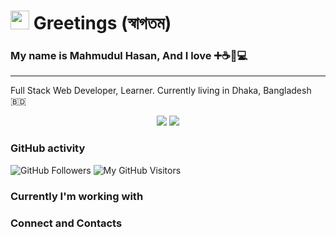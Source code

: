 <h1><img src="https://emojis.slackmojis.com/emojis/images/1471045852/842/hi.gif?1471045852" width="30"/> Greetings (স্বাগতম)</h1>
<h3>My name is Mahmudul Hasan, And I love ➕☕🏸💻 </h3>

<hr>

<p>Full Stack Web Developer, Learner. Currently living in Dhaka, Bangladesh 🇧🇩</p>

<p align="center">
  <img src="https://github-readme-stats.vercel.app/api?username=mhasanmeet&show_icons=true&theme=vue-dark" />
  <img align="" src="https://github-readme-stats.vercel.app/api/top-langs/?username=mhasanmeet&layout=compact&theme=radical" />
</p>
<p align="center">

<h3>GitHub activity</h3>
<p>
  <img alt="GitHub Followers" src="https://img.shields.io/github/followers/mhasanmeet?color=%23fff&label=GitHub%20Followers&logo=GitHub&style=plastic" />
  <img alt="My GitHub Visitors" src="https://visitor-badge.glitch.me/badge?page_id=mhasanmeet.visitor-badge" />
  <!-- <img alt="" src="" />  -->
</p>

<h3>Currently I'm working with</h3>
<p>
</p>

<h3>Connect and Contacts</h3>
<p>
</p>




